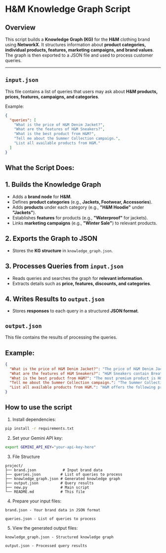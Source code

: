 # H&M Knowledge Graph Script

## Overview
This script builds a **Knowledge Graph (KG)** for the **H&M** clothing brand using **NetworkX**. It structures information about **product categories, individual products, features, marketing campaigns, and brand values**. The graph is then exported to a JSON file and used to process customer queries.

---

## `input.json`
This file contains a list of queries that users may ask about **H&M products, prices, features, campaigns, and categories**.

Example:
```json
{
  "queries": [
    "What is the price of H&M Denim Jacket?",
    "What are the features of H&M Sneakers?",
    "What is the best product from H&M?",
    "Tell me about the Summer Collection campaign.",
    "List all available products from H&M."
  ]
}
```

## What the Script Does:

## 1. Builds the Knowledge Graph  
- Adds a **brand node** for **H&M**.  
- Defines **product categories** (e.g., **Jackets, Footwear, Accessories**).  
- Adds **products** under each category (e.g., **"H&M Hoodie"** under **"Jackets"**).  
- Establishes **features** for products (e.g., **"Waterproof"** for jackets).  
- Links **marketing campaigns** (e.g., **"Winter Sale"**) to relevant products.  

## 2. Exports the Graph to JSON  
- Stores the **KG structure** in `knowledge_graph.json`.  

## 3. Processes Queries from `input.json`  
- Reads queries and searches the graph for **relevant information**.  
- Extracts details such as **price, features, discounts, and categories**.  

## 4. Writes Results to `output.json`  
- Stores **responses** to each query in a structured **JSON format**.  

## `output.json`  

This file contains the results of processing the queries.  

## Example:  

```json
{
  "What is the price of H&M Denim Jacket?": "The price of H&M Denim Jacket is $49.99.",
  "What are the features of H&M Sneakers?": "H&M Sneakers contain Breathable, Lightweight.",
  "What is the best product from H&M?": "The most premium product is H&M Leather Jacket priced at $129.99.",
  "Tell me about the Summer Collection campaign.": "The Summer Collection campaign offers 20% discount on H&M T-Shirt, H&M Sneakers. It runs from June 1 to July 31.",
  "List all available products from H&M.": "H&M offers the following products: H&M Hoodie, H&M Denim Jacket, H&M Leather Jacket, H&M Sneakers, H&M Running Shoes, H&M Handbag, H&M Sunglasses."
}
```

## How to use the script
1. Install dependencies:
```bash
pip install -r requirements.txt
```
2. Set your Gemini API key:

```bash
export GEMINI_API_KEY="your-api-key-here"
```
3. File Structure
```text
project/
├── brand.json            # Input brand data
├── queries.json         # List of queries to process
├── knowledge_graph.json # Generated knowledge graph
├── output.json          # Query results
├── new.py               # Main script
└── README.md            # This file
```
4. Prepare your input files:
```text
brand.json - Your brand data in JSON format

queries.json - List of queries to process
```
5. View the generated output files:
```text
knowledge_graph.json - Structured knowledge graph

output.json - Processed query results
```